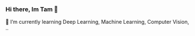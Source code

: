 ### Hi there, Im Tam 👋

🌱 I’m currently learning Deep Learning, Machine Learning, Computer Vision, ..
